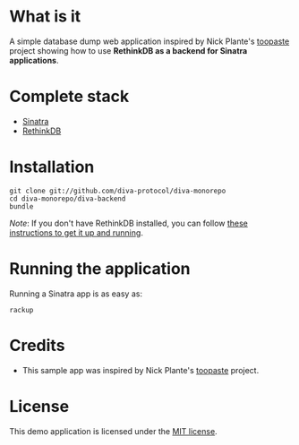 # What is it #

A simple database dump web application inspired by Nick Plante's [toopaste](https://github.com/zapnap/toopaste) project
showing how to use **RethinkDB as a backend for Sinatra applications**.

# Complete stack #

*   [Sinatra](http://www.sinatrarb.com/)
*   [RethinkDB](http://www.rethinkdb.com)

# Installation #

```
git clone git://github.com/diva-protocol/diva-monorepo
cd diva-monorepo/diva-backend
bundle
```

_Note_: If you don't have RethinkDB installed, you can follow [these instructions to get it up and running](http://www.rethinkdb.com/docs/install/).

# Running the application #

Running a Sinatra app is as easy as:

```
rackup
```

# Credits #

* This sample app was inspired by Nick Plante's [toopaste](https://github.com/zapnap/toopaste) project.

# License #

This demo application is licensed under the [MIT license](http://opensource.org/licenses/mit-license.php).
